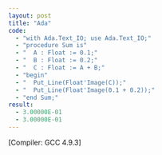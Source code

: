 ```yaml
---
layout: post
title: "Ada"
code:
  - "with Ada.Text_IO; use Ada.Text_IO;"
  - "procedure Sum is"
  - "  A : Float := 0.1;"
  - "  B : Float := 0.2;"
  - "  C : Float := A + B;"
  - "begin"
  - "  Put_Line(Float'Image(C));"
  - "  Put_Line(Float'Image(0.1 + 0.2));"
  - "end Sum;"
result:
  - 3.00000E-01
  - 3.00000E-01
---
```

[Compiler: GCC 4.9.3]
